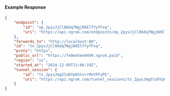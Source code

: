 <!-- Code generated for API Clients. DO NOT EDIT. -->

#### Example Response

```json
{
	"endpoint": {
		"id": "ep_2pysJjCl86dq7NgjNXElfYyfFxq",
		"uri": "https://api.ngrok.com/endpoints/ep_2pysJjCl86dq7NgjNXElfYyfFxq"
	},
	"forwards_to": "http://localhost:80",
	"id": "tn_2pysJjCl86dq7NgjNXElfYyfFxq",
	"proto": "https",
	"public_url": "https://fe0ee5ee9499.ngrok.paid",
	"region": "us",
	"started_at": "2024-12-09T13:06:19Z",
	"tunnel_session": {
		"id": "ts_2pysJmg5loDYpKhtvrrMvVFFyPE",
		"uri": "https://api.ngrok.com/tunnel_sessions/ts_2pysJmg5loDYpKhtvrrMvVFFyPE"
	}
}
```
